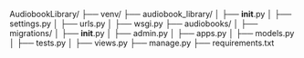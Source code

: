 AudiobookLibrary/
├── venv/
├── audiobook_library/
│   ├── __init__.py
│   ├── settings.py
│   ├── urls.py
│   ├── wsgi.py
├── audiobooks/
│   ├── migrations/
│   ├── __init__.py
│   ├── admin.py
│   ├── apps.py
│   ├── models.py
│   ├── tests.py
│   ├── views.py
├── manage.py
├── requirements.txt